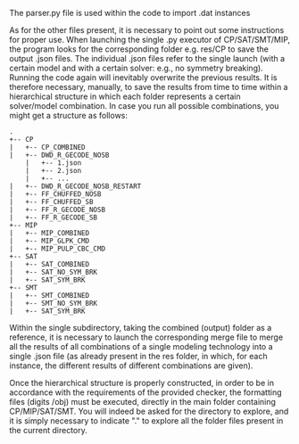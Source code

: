 The parser.py file is used within the code to import .dat instances

As for the other files present, it is necessary to point out some instructions for proper use. 
When launching the single .py executor of CP/SAT/SMT/MIP, the program looks for the corresponding folder e.g. res/CP to save the output .json files. 
The individual .json files refer to the single launch (with a certain model and with a certain solver: e.g., no symmetry breaking). 
Running the code again will inevitably overwrite the previous results. 
It is therefore necessary, manually, to save the results from time to time within a hierarchical structure in which 
each folder represents a certain solver/model combination. In case you run all possible combinations, you might get a structure as follows:
```
.
+-- CP
|   +-- CP_COMBINED
|   +-- DWD_R_GECODE_NOSB
    |   +-- 1.json
    |   +-- 2.json
    |   +-- ...
|   +-- DWD_R_GECODE_NOSB_RESTART
|   +-- FF_CHUFFED_NOSB
|   +-- FF_CHUFFED_SB
|   +-- FF_R_GECODE_NOSB
|   +-- FF_R_GECODE_SB
+-- MIP
|   +-- MIP_COMBINED
|   +-- MIP_GLPK_CMD
|   +-- MIP_PULP_CBC_CMD
+-- SAT
|   +-- SAT_COMBINED
|   +-- SAT_NO_SYM_BRK
|   +-- SAT_SYM_BRK
+-- SMT
|   +-- SMT_COMBINED
|   +-- SMT_NO_SYM_BRK
|   +-- SAT_SYM_BRK
```

Within the single subdirectory, taking the combined (output) folder as a reference, it is necessary to launch the corresponding merge file 
to merge all the results of all combinations of a single modeling technology into a single .json file (as already present in the res folder, 
in which, for each instance, the different results of different combinations are given).

Once the hierarchical structure is properly constructed, in order to be in accordance with the requirements of the provided checker, 
the formatting files (digits /obj) must be executed, directly in the main folder containing CP/MIP/SAT/SMT. 
You will indeed be asked for the directory to explore, and it is simply necessary to indicate "." to explore all the folder files present in the current directory.
